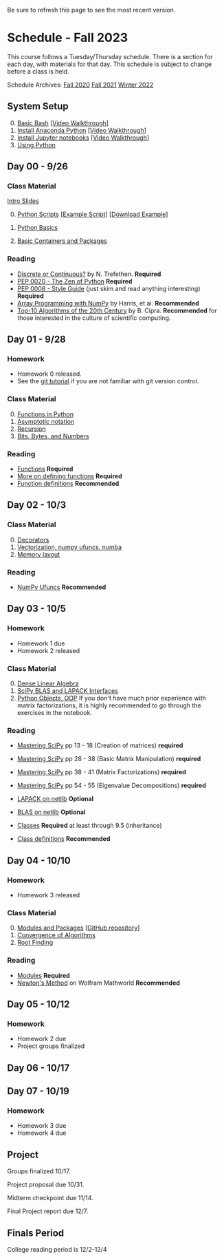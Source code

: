 Be sure to refresh this page to see the most recent version.

# Schedule - Fall 2023

This course follows a Tuesday/Thursday schedule.  There is a section for each day, with materials for that day.  This schedule is subject to change before a class is held.

Schedule Archives: [Fall 2020](archive/schedule_f2020.md) [Fall 2021](archive/schedule_f2021.md) [Winter 2022](archive/schedule_w2022.md)

## System Setup
0. [Basic Bash](https://uchi-compy23.github.io/notes/09_computing/basic_bash.html) [[Video Walkthrough](https://uchicago.hosted.panopto.com/Panopto/Pages/Viewer.aspx?id=8e4dcb80-5d0b-41a6-8386-ac3e011e86ca)]
1. [Install Anaconda Python](https://uchi-compy23.github.io/notes/00_python/conda.html) [[Video Walkthrough](https://uchicago.hosted.panopto.com/Panopto/Pages/Viewer.aspx?id=af0fb6d1-ff96-4ac3-8daa-ac38001795f8)]
2. [Install Jupyter notebooks](https://uchi-compy23.github.io/notes/00_python/jupyter.html) [[Video Walkthrough](https://uchicago.hosted.panopto.com/Panopto/Pages/Viewer.aspx?id=d30f69a5-9599-4f5f-b7ca-ac3800ee0966)]
3. [Using Python](https://uchi-compy23.github.io/notes/00_python/using_python.html)

## Day 00 - 9/26
### Class Material
[Intro Slides](https://uchi-compy23.github.io/files/Course_intro.pptx)

0. [Python Scripts](https://uchi-compy23.github.io/notes/00_python/using_python.html#python-scripts)  [[Example Script](https://github.com/uchi-compy23/materials/blob/master/lectures/01/script.py)] [[Download Example](https://raw.githubusercontent.com/uchi-compy23/materials/master/lectures/01/script.py)]
1. [Python Basics](https://uchi-compy23.github.io/notes/00_python/basics.html)

3. [Basic Containers and Packages](https://uchi-compy23.github.io/notes/00_python/basic_packages.html)

### Reading

* [Discrete or Continuous?](https://archive.siam.org/pdf/news/1975.pdf) by N. Trefethen. **Required**
* [PEP 0020 - The Zen of Python](https://www.python.org/dev/peps/pep-0020/) **Required**
* [PEP 0008 - Style Guide](https://www.python.org/dev/peps/pep-0008) (just skim and read anything interesting) **Required**
* [Array Programming with NumPy](https://www.nature.com/articles/s41586-020-2649-2) by Harris, et al. **Recommended**
* [Top-10 Algorithms of the 20th Century](https://archive.siam.org/pdf/news/637.pdf) by B. Cipra. **Recommended** for those interested in the culture of scientific computing.
  

## Day 01 - 9/28
### Homework
* Homework 0 released.
* See the [git tutorial](https://github.com/caam37830/git-tutorial) if you are not familiar with git version control.
  
### Class Material

0. [Functions in Python](https://uchi-compy23.github.io/notes/00_python/functions.html)
1. [Asymptotic notation](https://uchi-compy23.github.io/notes/01_analysis/asymptotic_notation.html)
2. [Recursion](https://uchi-compy23.github.io/notes/01_analysis/recursion.html)
3. [Bits, Bytes, and Numbers](https://uchi-compy23.github.io/notes/00_python/bitsbytes.html)

### Reading

* [Functions](https://docs.python.org/3/tutorial/controlflow.html#defining-functions) **Required**
* [More on defining functions](https://docs.python.org/3/tutorial/controlflow.html#more-on-defining-functions) **Required**
* [Function definitions](https://docs.python.org/3/reference/compound_stmts.html#function-definitions) **Recommended**

## Day 02 - 10/3
### Class Material
0. [Decorators](https://uchi-compy23.github.io/notes/00_python/decorators.html)
1. [Vectorization, numpy ufuncs, numba](https://uchi-compy23.github.io/notes/09_computing/performance/numpy_ufuncs.html)
2. [Memory layout](https://uchi-compy23.github.io/notes/02_linear_algebra/memory.html)

### Reading
* [NumPy Ufuncs](https://numpy.org/doc/stable/reference/ufuncs.html) **Recommended**


## Day 03 - 10/5

### Homework
* Homework 1 due
* Homework 2 released

### Class Material
0. [Dense Linear Algebra](https://uchi-compy23.github.io/notes/02_linear_algebra/numpy_scipy_linalg.html)
1. [SciPy BLAS and LAPACK Interfaces](https://uchi-compy23.github.io/notes/02_linear_algebra/blas_lapack.html)
2. [Python Objects, OOP](https://uchi-compy23.github.io/notes/00_python/classes.html)
If you don't have much prior experience with matrix factorizations, it is highly recommended to go through the exercises in the notebook.

### Reading

* [Mastering SciPy](https://catalog.lib.uchicago.edu/vufind/Record/11908913) pp 13 - 18 (Creation of matrices) **required**
* [Mastering SciPy](https://catalog.lib.uchicago.edu/vufind/Record/11908913) pp 28 - 38 (Basic Matrix Manipulation) **required**
* [Mastering SciPy](https://catalog.lib.uchicago.edu/vufind/Record/11908913) pp 38 - 41 (Matrix Factorizations) **required**
* [Mastering SciPy](https://catalog.lib.uchicago.edu/vufind/Record/11908913) pp 54 - 55 (Eigenvalue Decompositions) **required**

* [LAPACK on netlib](https://www.netlib.org/lapack/) **Optional**
* [BLAS on netlib](https://www.netlib.org/blas/) **Optional**

  
* [Classes](https://docs.python.org/3/tutorial/classes.html) **Required** at least through 9.5 (inheritance)
* [Class definitions](https://docs.python.org/3/reference/compound_stmts.html#class-definitions) **Recommended**


## Day 04 - 10/10
### Homework
* Homework 3 released
  
### Class Material

0. [Modules and Packages](https://uchi-compy23.github.io/notes/00_python/modules.html) [[GitHub repository](https://github.com/uchi-compy23/python-packages)]
1. [Convergence of Algorithms](https://uchi-compy23.github.io/notes/01_analysis/convergence.html)
2. [Root Finding](https://uchi-compy23.github.io/notes/04_functions/roots.html)
     
### Reading

* [Modules](https://docs.python.org/3/tutorial/modules.html) **Required**
* [Newton's Method](https://mathworld.wolfram.com/NewtonsMethod.html) on Wolfram Mathworld **Recommended**

## Day 05 - 10/12
### Homework
* Homework 2 due
* Project groups finalized

## Day 06 - 10/17

## Day 07 - 10/19
### Homework
* Homework 3 due
* Homework 4 due

## Project

Groups finalized 10/17.

Project proposal due 10/31.

Midterm checkpoint due 11/14.

Final Project report due 12/7.

## Finals Period

College reading period is 12/2-12/4


